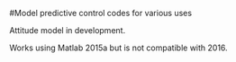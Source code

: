 #Model predictive control codes for various uses

Attitude model in development.

Works using Matlab 2015a but is not compatible with 2016.

